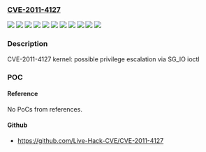 ### [CVE-2011-4127](https://cve.mitre.org/cgi-bin/cvename.cgi?name=CVE-2011-4127)
![](https://img.shields.io/static/v1?label=Product&message=RHEV%203.X%20Hypervisor%20and%20Agents%20for%20RHEL-6&color=blue)
![](https://img.shields.io/static/v1?label=Product&message=Red%20Hat%20Enterprise%20Linux%205&color=blue)
![](https://img.shields.io/static/v1?label=Product&message=Red%20Hat%20Enterprise%20Linux%205.6%20EUS%20-%20Server%20Only&color=blue)
![](https://img.shields.io/static/v1?label=Product&message=Red%20Hat%20Enterprise%20Linux%206&color=blue)
![](https://img.shields.io/static/v1?label=Product&message=Red%20Hat%20Enterprise%20MRG%202&color=blue)
![](https://img.shields.io/static/v1?label=Version&message=!%200%3A2.6.18-238.35.1.el5%20&color=brighgreen)
![](https://img.shields.io/static/v1?label=Version&message=!%200%3A2.6.18-274.18.1.el5%20&color=brighgreen)
![](https://img.shields.io/static/v1?label=Version&message=!%200%3A2.6.32-220.2.1.el6%20&color=brighgreen)
![](https://img.shields.io/static/v1?label=Version&message=!%200%3A3.0.18-rt34.53.el6rt%20&color=brighgreen)
![](https://img.shields.io/static/v1?label=Version&message=!%200%3A6.2-20111215.0.el6_2%20&color=brighgreen)
![](https://img.shields.io/static/v1?label=Vulnerability&message=Improper%20Access%20Control&color=brighgreen)

### Description

CVE-2011-4127 kernel: possible privilege escalation via SG_IO ioctl

### POC

#### Reference
No PoCs from references.

#### Github
- https://github.com/Live-Hack-CVE/CVE-2011-4127

